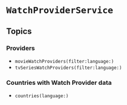 # ``WatchProviderService``

## Topics

### Providers

- ``movieWatchProviders(filter:language:)``
- ``tvSeriesWatchProviders(filter:language:)``

### Countries with Watch Provider data

- ``countries(language:)``
